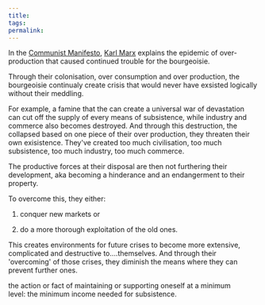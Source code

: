 ```yaml
---
title: 
tags: 
permalink:
---
```

In the [Communist Manifesto](https://app.capacities.io/d3446d1a-b473-4126-ab81-904e6053f1b0/c6152499-8d78-41c7-bbdb-e624469e1754), [Karl Marx](https://app.capacities.io/d3446d1a-b473-4126-ab81-904e6053f1b0/0c81bdcb-0c61-4a88-a2d3-80063a6d5743) explains the epidemic of over-production that caused continued trouble for the bourgeoisie.

Through their colonisation, over consumption and over production, the bourgeoisie continualy create crisis that would never have exsisted logically without their meddling.

For example, a famine that the can create a universal war of devastation can cut off the supply of every means of subsistence, while industry and commerce also becomes destroyed. And through this destruction, the collapsed based on one piece of their over production, they threaten their own exisistence. They've created too much civilisation, too much subsistence, too much industry, too much commerce.

The productive forces at their disposal are then not furthering their development, aka becoming a hinderance and an endangerment to their property.

To overcome this, they either:

1. conquer new markets or
    
2. do a more thorough exploitation of the old ones.
    

This creates environments for future crises to become more extensive, complicated and destructive to....themselves. And through their 'overcoming' of those crises, they diminish the means where they can prevent further ones.

the action or fact of maintaining or supporting oneself at a minimum level: the minimum income needed for subsistence.